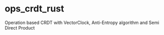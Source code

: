 # ops_crdt_rust
Operation based CRDT with VectorClock, Anti-Entropy algorithm and Semi Direct Product
